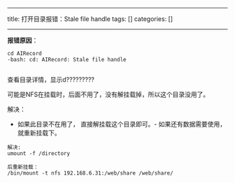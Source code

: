 
--- 
title:  打开目录报错：Stale file handle 
tags: []
categories: [] 

---


**报错原因**：

```
cd AIRecord
-bash: cd: AIRecord: Stale file handle
```

<img alt="" src="https://img-blog.csdnimg.cn/img_convert/ff89952d68dd63bacecdf71f6b5f229e.png">

查看目录详情，显示d?????????

可能是NFS在挂载时，后面不用了，没有解挂载掉，所以这个目录没用了。

解决：
- 如果此目录不在用了， 直接解挂载这个目录即可。- 如果还有数据需要使用，就重新挂载下。
```
解决:
umount -f /directory

后重新挂载：
/bin/mount -t nfs 192.168.6.31:/web/share /web/share/
```

 
